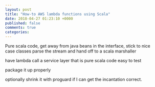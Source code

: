 ```yaml
---
layout: post
title: "How-to AWS lambda functions using Scala"
date: 2018-04-27 01:23:10 +0000
published: false
comments: true
categories: 
---
```


Pure scala code, get away from java beans in the interface, stick to nice case classes
parse the stream and hand off to a scala marshaller

have lambda call a service layer that is pure scala code easy to test

package it up properly

optionally shrink it with proguard if I can get the incantation correct.
